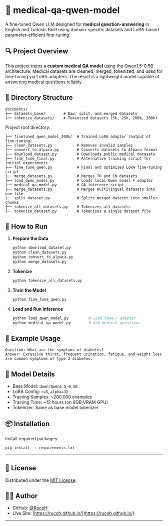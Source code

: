 # 🧠 medical-qa-qwen-model

A fine-tuned Qwen LLM designed for **medical question-answering** in English and Turkish.
Built using domain-specific datasets and LoRA-based parameter-efficient fine-tuning.

## 🔍 Project Overview

This project trains a **custom medical QA model** using the [Qwen1.5-0.5B](https://huggingface.co/Qwen/Qwen1.5-0.5B) architecture.
Medical datasets are cleaned, merged, tokenized, and used for fine-tuning via LoRA adapters.
The result is a lightweight model capable of answering medical questions reliably.

## 📁 Directory Structure

```
documents/
├── datasets_base/        # Raw, split, and merged datasets
├── tokenize_datasets/    # Tokenized datasets (5k, 25k, 200k, 380k)
```

Project root directory:

```
├── finetuned_qwen_model_200k/  # Trained LoRA adapter (output of fine-tuning)
├── clean_datasets.py           # Removes invalid samples
├── convert_to_alpaca.py        # Converts datasets to Alpaca format
├── download_dataset.py         # Downloads public medical datasets
├── fine_tune_final.py          # Alternative training script for initial experiments
├── fine_tune_qwen.py           # Final and optimized LoRA fine-tuning script
├── merge_datasets.py           # Merges TR and EN datasets
├── load_qwen_model.py          # Loads local Qwen model + adapter
├── medical_qa_model.py         # QA inference script
├── merge_datasets.py           # Merges multilingual datasets into one file
├── split_dataset.py            # Splits merged dataset into smaller chunks
├── tokenize_all_datasets.py    # Tokenizes all datasets
├── tokenize_dataset.py         # Tokenizes a single dataset file
```

## 🚀 How to Run

1. **Prepare the Data**

   ```bash
   python download_dataset.py
   python clean_datasets.py
   python convert_to_alpaca.py
   python merge_datasets.py
   ```

2. **Tokenize**

   ```bash
   python tokenize_all_datasets.py
   ```

3. **Train the Model**

   ```bash
   python fine_tune_qwen.py
   ```

4. **Load and Run Inference**

   ```bash
   python load_qwen_model.py         # Load base + adapter
   python medical_qa_model.py        # Ask medical questions
   ```

## 📌 Example Usage

```text
Question: What are the symptoms of diabetes?
Answer: Excessive thirst, frequent urination, fatigue, and weight loss are common symptoms of type 2 diabetes.
```

## 🧠 Model Details

* Base Model: `Qwen/Qwen1.5-0.5B`
* LoRA Config: `r=8`, `alpha=32`
* Training Samples: \~200,000 examples
* Training Time: \~12 hours (on 8GB VRAM GPU)
* Tokenizer: Same as base model tokenizer

## 📦 Installation

Install required packages:

```bash
pip install -r requirements.txt
```

---

## 📄 License

Distributed under the [MIT License](LICENSE).

## 🙋‍♂️ Author

* GitHub: [@RucoH](https://github.com/RucoH)
* Live Site: [https://rucoh.github.io/](https://rucoh.github.io/)

---